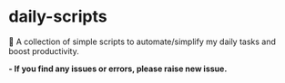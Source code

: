 # daily-scripts
🚀 A collection of simple scripts to automate/simplify my daily tasks and boost productivity.

**- If you find any issues or errors, please raise new issue.**
